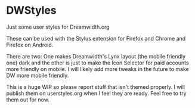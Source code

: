 # DWStyles
Just some user styles for Dreamwidth.org

These can be used with the Stylus extension for Firefox and Chrome and Firefox on Android.

There are two: One makes Dreamwidth's Lynx layout (the mobile friendly one) dark and the other is just to make the Icon Selector for paid accounts more friendly on mobile. I will likely add more tweaks in the future to make DW more mobile friendly.

This is a huge WIP so please report stuff that isn't themed properly. I will publish them on userstyles.org when I feel they are ready. Feel free to try them out for now.
